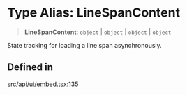 # Type Alias: LineSpanContent

> **LineSpanContent**: `object` \| `object` \| `object` \| `object`

State tracking for loading a line span asynchronously.

## Defined in

[src/api/ui/embed.tsx:135](https://github.com/blacksmithgu/datacore/blob/7b0c019def7e079c43dc5dbea32d9f610e95285b/src/api/ui/embed.tsx#L135)
